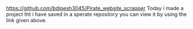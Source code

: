 https://github.com/bdipesh3045/Pirate_website_scrapper
Today i made a project tht i have saved in a sperate repository you can view it by using the link given above.
